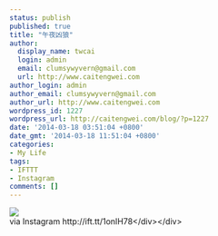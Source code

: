 ```yaml
---
status: publish
published: true
title: "午夜凶狼"
author:
  display_name: twcai
  login: admin
  email: clumsywyvern@gmail.com
  url: http://www.caitengwei.com
author_login: admin
author_email: clumsywyvern@gmail.com
author_url: http://www.caitengwei.com
wordpress_id: 1227
wordpress_url: http://caitengwei.com/blog/?p=1227
date: '2014-03-18 03:51:04 +0800'
date_gmt: '2014-03-18 11:51:04 +0800'
categories:
- My Life
tags:
- IFTTT
- Instagram
comments: []
---
```

<div><img src='http:&#47;&#47;distilleryimage11.s3.amazonaws.com&#47;74093a62ae9311e38da5127b18d6ac63_8.jpg' style='max-width:600px;' &#47;><br&#47;>
<div>via Instagram http:&#47;&#47;ift.tt&#47;1onIH78<&#47;div><&#47;div></p>
